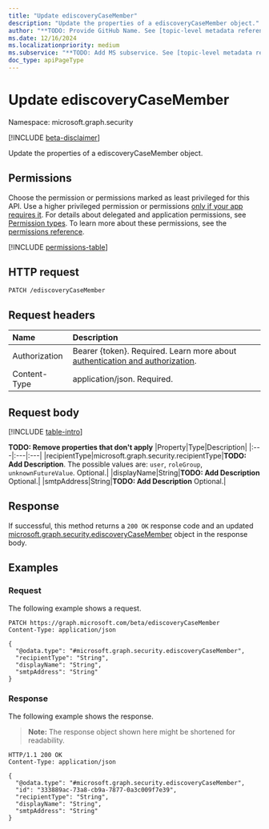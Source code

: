 ```yaml
---
title: "Update ediscoveryCaseMember"
description: "Update the properties of a ediscoveryCaseMember object."
author: "**TODO: Provide GitHub Name. See [topic-level metadata reference](https://aka.ms/msgo?pagePath=Document-APIs/Guidelines/Metadata)**"
ms.date: 12/16/2024
ms.localizationpriority: medium
ms.subservice: "**TODO: Add MS subservice. See [topic-level metadata reference](https://aka.ms/msgo?pagePath=Document-APIs/Guidelines/Metadata)**"
doc_type: apiPageType
---
```


# Update ediscoveryCaseMember

Namespace: microsoft.graph.security

[!INCLUDE [beta-disclaimer](../../includes/beta-disclaimer.md)]

Update the properties of a ediscoveryCaseMember object.

## Permissions

Choose the permission or permissions marked as least privileged for this API. Use a higher privileged permission or permissions [only if your app requires it](/graph/permissions-overview#best-practices-for-using-microsoft-graph-permissions). For details about delegated and application permissions, see [Permission types](/graph/permissions-overview#permission-types). To learn more about these permissions, see the [permissions reference](/graph/permissions-reference).

<!-- {
  "blockType": "permissions",
  "name": "security-ediscoverycasemember-update-permissions"
}
-->
[!INCLUDE [permissions-table](../includes/permissions/security-ediscoverycasemember-update-permissions.md)]

## HTTP request

<!-- {
  "blockType": "ignored"
}
-->
``` http
PATCH /ediscoveryCaseMember
```

## Request headers

|Name|Description|
|:---|:---|
|Authorization|Bearer {token}. Required. Learn more about [authentication and authorization](/graph/auth/auth-concepts).|
|Content-Type|application/json. Required.|

## Request body

[!INCLUDE [table-intro](../../includes/update-property-table-intro.md)]


**TODO: Remove properties that don't apply**
|Property|Type|Description|
|:---|:---|:---|
|recipientType|microsoft.graph.security.recipientType|**TODO: Add Description**. The possible values are: `user`, `roleGroup`, `unknownFutureValue`. Optional.|
|displayName|String|**TODO: Add Description** Optional.|
|smtpAddress|String|**TODO: Add Description** Optional.|



## Response

If successful, this method returns a `200 OK` response code and an updated [microsoft.graph.security.ediscoveryCaseMember](../resources/security-ediscoverycasemember.md) object in the response body.

## Examples

### Request

The following example shows a request.
<!-- {
  "blockType": "request",
  "name": "update_ediscoverycasemember"
}
-->
``` http
PATCH https://graph.microsoft.com/beta/ediscoveryCaseMember
Content-Type: application/json

{
  "@odata.type": "#microsoft.graph.security.ediscoveryCaseMember",
  "recipientType": "String",
  "displayName": "String",
  "smtpAddress": "String"
}
```


### Response

The following example shows the response.
>**Note:** The response object shown here might be shortened for readability.
<!-- {
  "blockType": "response",
  "truncated": true
}
-->
``` http
HTTP/1.1 200 OK
Content-Type: application/json

{
  "@odata.type": "#microsoft.graph.security.ediscoveryCaseMember",
  "id": "333889ac-73a8-cb9a-7877-0a3c009f7e39",
  "recipientType": "String",
  "displayName": "String",
  "smtpAddress": "String"
}
```

